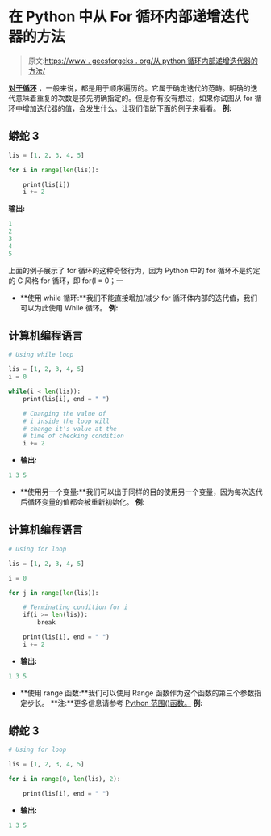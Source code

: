 # 在 Python 中从 For 循环内部递增迭代器的方法

> 原文:[https://www . geesforgeks . org/从 python 循环内部递增迭代器的方法/](https://www.geeksforgeeks.org/ways-to-increment-iterator-from-inside-the-for-loop-in-python/)

[**对于循环**](https://www.geeksforgeeks.org/python-for-loops/) ，一般来说，都是用于顺序遍历的。它属于确定迭代的范畴。明确的迭代意味着重复的次数是预先明确指定的。但是你有没有想过，如果你试图从 for 循环中增加迭代器的值，会发生什么。让我们借助下面的例子来看看。
**例:**

## 蟒蛇 3

```py
lis = [1, 2, 3, 4, 5]

for i in range(len(lis)):

    print(lis[i])
    i += 2
```

**输出:**

```py
1
2
3
4
5
```

上面的例子展示了 for 循环的这种奇怪行为，因为 Python 中的 for 循环不是约定的 C 风格 for 循环，即 for(I = 0；一

*   **使用 while 循环:**我们不能直接增加/减少 for 循环体内部的迭代值，我们可以为此使用 While 循环。
    **例:**

## 计算机编程语言

```py
# Using while loop

lis = [1, 2, 3, 4, 5]
i = 0

while(i < len(lis)):
    print(lis[i], end = " ")

    # Changing the value of
    # i inside the loop will
    # change it's value at the
    # time of checking condition
    i += 2

```

*   **输出:**

```py
1 3 5
```

*   **使用另一个变量:**我们可以出于同样的目的使用另一个变量，因为每次迭代后循环变量的值都会被重新初始化。
    **例:**

## 计算机编程语言

```py
# Using for loop

lis = [1, 2, 3, 4, 5]

i = 0

for j in range(len(lis)):

    # Terminating condition for i
    if(i >= len(lis)):
        break

    print(lis[i], end = " ")   
    i += 2
```

*   **输出:**

```py
1 3 5
```

*   **使用 range 函数:**我们可以使用 Range 函数作为这个函数的第三个参数指定步长。
    **注:**更多信息请参考 [Python 范围()函数。](https://www.geeksforgeeks.org/python-range-function/)
    **例:**

## 蟒蛇 3

```py
# Using for loop

lis = [1, 2, 3, 4, 5]

for i in range(0, len(lis), 2):

    print(lis[i], end = " ")   
```

*   **输出:**

```py
1 3 5
```